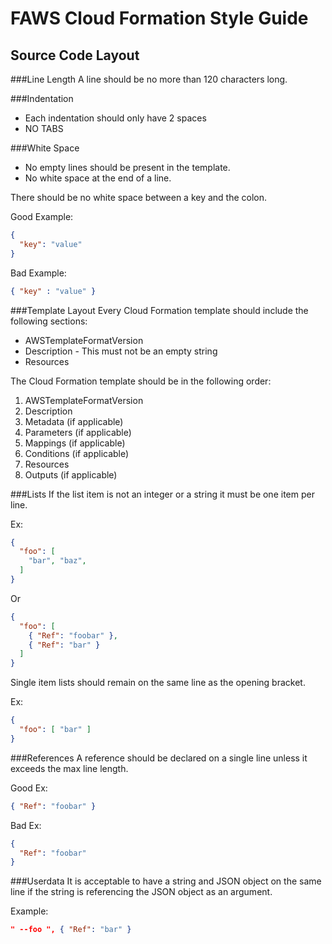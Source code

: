 FAWS Cloud Formation Style Guide
================================

Source Code Layout
------------------
###Line Length
A line should be no more than 120 characters long.

###Indentation
* Each indentation should only have 2 spaces
* NO TABS

###White Space
* No empty lines should be present in the template.
* No white space at the end of a line.

There should be no white space between a key and the colon.

Good Example:
```json
{
  "key": "value"
}
```

Bad Example:
```json
{ "key" : "value" }
```

###Template Layout
Every Cloud Formation template should include the following sections:

* AWSTemplateFormatVersion
* Description - This must not be an empty string
* Resources

The Cloud Formation template should be in the following order:

1. AWSTemplateFormatVersion
2. Description
3. Metadata (if applicable)
4. Parameters (if applicable)
5. Mappings (if applicable)
6. Conditions (if applicable)
7. Resources
8. Outputs (if applicable)

###Lists
If the list item is not an integer or a string it must be one item per line.

Ex:
```json
{
  "foo": [
    "bar", "baz",
  ]
}
```

Or

```json
{
  "foo": [
    { "Ref": "foobar" },
    { "Ref": "bar" }
  ]
}
```

Single item lists should remain on the same line as the opening bracket.

Ex:
```json
{
  "foo": [ "bar" ]
}
```

###References
A reference should be declared on a single line unless it exceeds the max line length.

Good Ex:
```json
{ "Ref": "foobar" }
```

Bad Ex:
```json
{
  "Ref": "foobar"
}
```

###Userdata
It is acceptable to have a string and JSON object on the same line if the string is referencing
the JSON object as an argument.

Example:
```json
" --foo ", { "Ref": "bar" }
```
